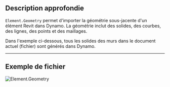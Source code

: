 ## Description approfondie
`Element.Geometry` permet d'importer la géométrie sous-jacente d'un élément Revit dans Dynamo. La géométrie inclut des solides, des courbes, des lignes, des points et des maillages.

Dans l'exemple ci-dessous, tous les solides des murs dans le document actuel (fichier) sont générés dans Dynamo.
___
## Exemple de fichier

![Element.Geometry](./Revit.Elements.Element.Geometry_img.jpg)
